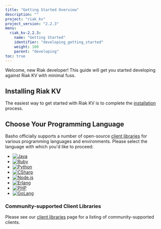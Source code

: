 ```yaml
---
title: "Getting Started Overview"
description: ""
project: "riak_kv"
project_version: "2.2.3"
menu:
  riak_kv-2.2.3:
    name: "Getting Started"
    identifier: "developing_getting_started"
    weight: 100
    parent: "developing"
toc: true
---
```


[install index]: /riak/kv/2.2.3/setup/installing
[dev client libraries]: /riak/kv/2.2.3/developing/client-libraries

Welcome, new Riak developer! This guide will get you started developing
against Riak KV with minimal fuss.

## Installing Riak KV

The easiest way to get started with Riak KV is to complete the
[installation][install index] process.

## Choose Your Programming Language

Basho officially supports a number of open-source [client libraries][dev client libraries]
for various programming languages and environments. Please select the
language with which you'd like to proceed:

<ul class="clearfix   client-library-logos">
  <li class="float-left"><a class="block   client-library-logo" href="java/"><img src="/images/client_library_logos/java.png" alt="Java"></a></li>
  <li class="float-left"><a class="block   client-library-logo" href="ruby/"><img src="/images/client_library_logos/ruby_small.png" alt="Ruby"></a></li>
  <li class="float-left"><a class="block   client-library-logo" href="python/"><img src="/images/client_library_logos/python.png" alt="Python"></a></li>
  <li class="float-left"><a class="block   client-library-logo" href="csharp/"><img src="/images/client_library_logos/c_sharp.png" alt="CSharp"></a></li>
  <li class="float-left"><a class="block   client-library-logo" href="nodejs/"><img src="/images/client_library_logos/nodejs.png" alt="Node.js"></a></li>
  <li class="float-left"><a class="block   client-library-logo" href="erlang/"><img src="/images/client_library_logos/erlang.png" alt="Erlang"></a></li>
  <li class="float-left"><a class="block   client-library-logo" href="php/"><img src="/images/client_library_logos/php.png" alt="PHP"></a></li>
  <li class="float-left"><a class="block   client-library-logo" href="golang/"><img src="/images/client_library_logos/golang.png" alt="GoLang"></a></li>
</ul>

### Community-supported Client Libraries

Please see our [client libraries][dev client libraries] page for a listing of
community-supported clients.
